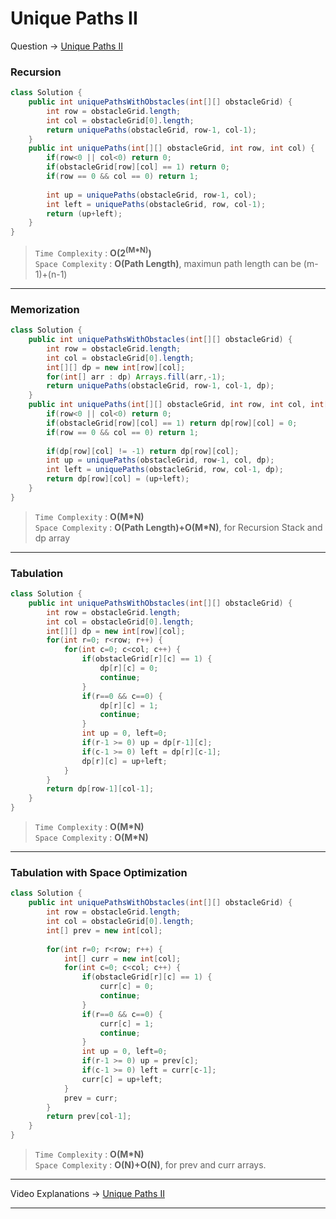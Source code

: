 # Unique Paths II
Question -> [Unique Paths II](https://leetcode.com/problems/unique-paths-ii/)    

### Recursion
```java
class Solution {
    public int uniquePathsWithObstacles(int[][] obstacleGrid) {
        int row = obstacleGrid.length;
        int col = obstacleGrid[0].length;
        return uniquePaths(obstacleGrid, row-1, col-1);
    }
    public int uniquePaths(int[][] obstacleGrid, int row, int col) {
        if(row<0 || col<0) return 0;
        if(obstacleGrid[row][col] == 1) return 0;
        if(row == 0 && col == 0) return 1;
        
        int up = uniquePaths(obstacleGrid, row-1, col);
        int left = uniquePaths(obstacleGrid, row, col-1);
        return (up+left);
    }
}
```         
> `Time Complexity` : **O(2<sup>(M*N)</sup>)**          
> `Space Complexity` : **O(Path Length)**, maximun path length can be (m-1)+(n-1)
---
### Memorization
```java
class Solution {
    public int uniquePathsWithObstacles(int[][] obstacleGrid) {
        int row = obstacleGrid.length;
        int col = obstacleGrid[0].length;
        int[][] dp = new int[row][col];
        for(int[] arr : dp) Arrays.fill(arr,-1);
        return uniquePaths(obstacleGrid, row-1, col-1, dp);
    }
    public int uniquePaths(int[][] obstacleGrid, int row, int col, int[][] dp) {
        if(row<0 || col<0) return 0;
        if(obstacleGrid[row][col] == 1) return dp[row][col] = 0;
        if(row == 0 && col == 0) return 1;
        
        if(dp[row][col] != -1) return dp[row][col];
        int up = uniquePaths(obstacleGrid, row-1, col, dp);
        int left = uniquePaths(obstacleGrid, row, col-1, dp);
        return dp[row][col] = (up+left);
    }
}
```
> `Time Complexity` : **O(M\*N)**          
> `Space Complexity` : **O(Path Length)+O(M\*N)**, for Recursion Stack and dp array
---
### Tabulation
```java
class Solution {
    public int uniquePathsWithObstacles(int[][] obstacleGrid) {
        int row = obstacleGrid.length;
        int col = obstacleGrid[0].length;
        int[][] dp = new int[row][col];
        for(int r=0; r<row; r++) {
            for(int c=0; c<col; c++) {
                if(obstacleGrid[r][c] == 1) {
                    dp[r][c] = 0;
                    continue;
                }
                if(r==0 && c==0) {
                    dp[r][c] = 1;
                    continue;
                }
                int up = 0, left=0;
                if(r-1 >= 0) up = dp[r-1][c];
                if(c-1 >= 0) left = dp[r][c-1];
                dp[r][c] = up+left;
            }
        }
        return dp[row-1][col-1];
    }
}
```
> `Time Complexity` : **O(M\*N)**          
> `Space Complexity` : **O(M\*N)**
---
### Tabulation with Space Optimization
```java
class Solution {
    public int uniquePathsWithObstacles(int[][] obstacleGrid) {
        int row = obstacleGrid.length;
        int col = obstacleGrid[0].length;
        int[] prev = new int[col];
        
        for(int r=0; r<row; r++) {
            int[] curr = new int[col];
            for(int c=0; c<col; c++) {
                if(obstacleGrid[r][c] == 1) {
                    curr[c] = 0;
                    continue;
                }
                if(r==0 && c==0) {
                    curr[c] = 1;
                    continue;
                }
                int up = 0, left=0;
                if(r-1 >= 0) up = prev[c];
                if(c-1 >= 0) left = curr[c-1];
                curr[c] = up+left;
            }
            prev = curr;
        }
        return prev[col-1];
    }
}
```
> `Time Complexity` : **O(M\*N)**          
> `Space Complexity` : **O(N)+O(N)**, for prev and curr arrays.
---
Video Explanations -> [Unique Paths II](https://youtu.be/TmhpgXScLyY?list=PLgUwDviBIf0qUlt5H_kiKYaNSqJ81PMMY)   
<hr>
